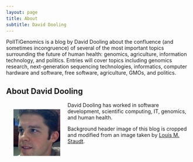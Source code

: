 ```yaml
---
layout: page
title: About
subtitle: David Dooling
---
```


PolITiGenomics is a blog by David Dooling about the confluence (and
sometimes incongruence) of several of the most important topics
surrounding the future of human health: genomics, agriculture,
information technology, and politics.  Entries will cover topics
including genomics research, next-generation sequencing technologies,
informatics, computer hardware and software, free software,
agriculture, GMOs, and politics.

## About David Dooling

<img align="left" title="David Dooling" src="/assets/dd.jpg"
alt="David Dooling" width="128" height="128" style="margin: 20px" />
David Dooling has worked in software development, scientific
computing, IT, genomics, and human health.

Background header image of this blog is cropped and modified from an
image taken by [Louis
M. Staudt](https://commons.wikimedia.org/wiki/File:Mouse_cdna_microarray.jpg).
